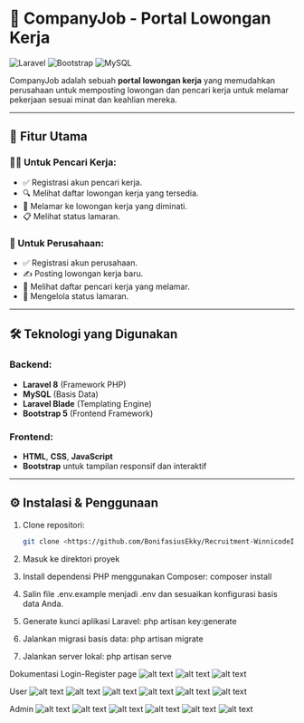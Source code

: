 # 🚀 CompanyJob - Portal Lowongan Kerja

![Laravel](https://img.shields.io/badge/Laravel-8.x-red?style=for-the-badge&logo=laravel)
![Bootstrap](https://img.shields.io/badge/Bootstrap-5-blueviolet?style=for-the-badge&logo=bootstrap)
![MySQL](https://img.shields.io/badge/MySQL-8.0-blue?style=for-the-badge&logo=mysql)

CompanyJob adalah sebuah **portal lowongan kerja** yang memudahkan perusahaan untuk memposting lowongan dan pencari kerja untuk melamar pekerjaan sesuai minat dan keahlian mereka.

---

## 🎯 Fitur Utama

### 👨‍💼 Untuk Pencari Kerja:
- ✅ Registrasi akun pencari kerja.
- 🔍 Melihat daftar lowongan kerja yang tersedia.
- 📨 Melamar ke lowongan kerja yang diminati.
- 📋 Melihat status lamaran.

### 🏢 Untuk Perusahaan:
- ✅ Registrasi akun perusahaan.
- ✍️ Posting lowongan kerja baru.
- 📄 Melihat daftar pencari kerja yang melamar.
- 🔄 Mengelola status lamaran.

---

## 🛠️ Teknologi yang Digunakan

### Backend:
- **Laravel 8** (Framework PHP)
- **MySQL** (Basis Data)
- **Laravel Blade** (Templating Engine)
- **Bootstrap 5** (Frontend Framework)

### Frontend:
- **HTML**, **CSS**, **JavaScript**
- **Bootstrap** untuk tampilan responsif dan interaktif

---

## ⚙️ Instalasi & Penggunaan

1. Clone repositori:
   ```bash
   git clone <https://github.com/BonifasiusEkky/Recruitment-WinnicodeIntern>
2. Masuk ke direktori proyek

3. Install dependensi PHP menggunakan Composer: composer install

4. Salin file .env.example menjadi .env dan sesuaikan konfigurasi basis data Anda.

5. Generate kunci aplikasi Laravel: php artisan key:generate

6. Jalankan migrasi basis data: php artisan migrate

7. Jalankan server lokal: php artisan serve

Dokumentasi 
Login-Register page 
![alt text](image.png)
![alt text](image-1.png)
![alt text](image-2.png)

User
![alt text](image-3.png)
![alt text](image-4.png)
![alt text](image-5.png)
![alt text](image-6.png)
![alt text](image-7.png)
![alt text](image-8.png)

Admin 
![alt text](image-9.png)
![alt text](image-11.png)
![alt text](image-12.png)
![alt text](image-13.png)
![alt text](image-14.png)
![alt text](image-15.png)